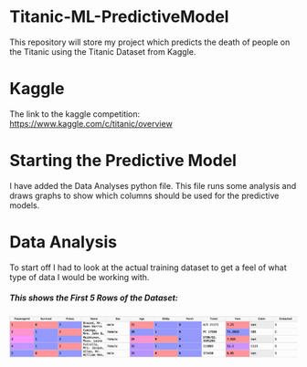 # Titanic-ML-PredictiveModel
This repository will store my project which predicts the death of people on the Titanic using the Titanic Dataset from Kaggle.

# Kaggle
The link to the kaggle competition: https://www.kaggle.com/c/titanic/overview

# Starting the Predictive Model
I have added the Data Analyses python file. This file runs some analysis and draws graphs to show which columns should be used for the predictive models.


# Data Analysis
To start off I had to look at the actual training dataset to get a feel of what type of data I would be working with.

##### This shows the First 5 Rows of the Dataset:

![alt-text](Train_Head.png)
